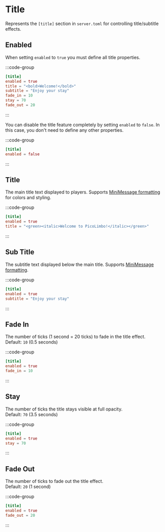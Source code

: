 # Title <Badge type="warning" text="1.8+" />

Represents the `[title]` section in `server.toml` for controlling title/subtitle effects.

## Enabled

When setting `enabled` to `true` you must define all title properties.

:::code-group
```toml [server.toml] {2}
[title]
enabled = true
title = "<bold>Welcome!</bold>"
subtitle = "Enjoy your stay"
fade_in = 10
stay = 70
fade_out = 20
```
:::

You can disable the title feature completely by setting `enabled` to `false`. In this case, you don't need to define any other properties.

:::code-group
```toml [server.toml] {2}
[title]
enabled = false
```
:::

## Title

The main title text displayed to players. Supports [MiniMessage formatting](/customization/message-formatting.html) for colors and styling.

:::code-group
```toml [server.toml] {3}
[title]
enabled = true
title = "<green><italic>Welcome to PicoLimbo!</italic></green>"
```
:::

## Sub Title

The subtitle text displayed below the main title. Supports [MiniMessage formatting](/customization/message-formatting.html).

:::code-group
```toml [server.toml] {3}
[title]
enabled = true
subtitle = "Enjoy your stay"
```
:::

## Fade In

The number of ticks (1 second = 20 ticks) to fade in the title effect.  
Default: `10` (0.5 seconds)

:::code-group
```toml [server.toml] {3}
[title]
enabled = true
fade_in = 10
```
:::

## Stay

The number of ticks the title stays visible at full opacity.  
Default: `70` (3.5 seconds)

:::code-group
```toml [server.toml] {3}
[title]
enabled = true
stay = 70
```
:::

## Fade Out

The number of ticks to fade out the title effect.  
Default: `20` (1 second)

:::code-group
```toml [server.toml] {3}
[title]
enabled = true
fade_out = 20
```
:::
